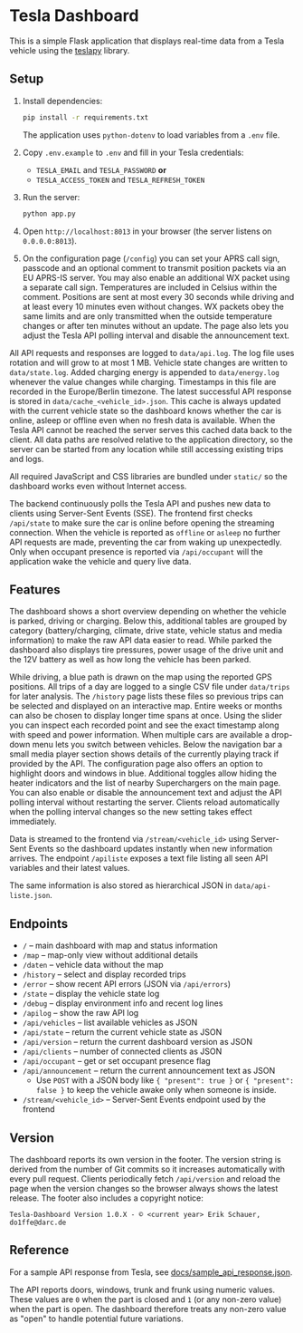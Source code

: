 # Tesla Dashboard

This is a simple Flask application that displays real-time data from a Tesla vehicle using the [teslapy](https://github.com/tdorssers/TeslaPy) library.

## Setup

1. Install dependencies:
    ```bash
    pip install -r requirements.txt
    ```
    The application uses `python-dotenv` to load variables from a `.env` file.

2. Copy `.env.example` to `.env` and fill in your Tesla credentials:
    - `TESLA_EMAIL` and `TESLA_PASSWORD` **or**
    - `TESLA_ACCESS_TOKEN` and `TESLA_REFRESH_TOKEN`

3. Run the server:
    ```bash
    python app.py
    ```

4. Open `http://localhost:8013` in your browser (the server listens on `0.0.0.0:8013`).
5. On the configuration page (`/config`) you can set your APRS call sign, passcode and an optional comment to transmit position packets via an EU APRS-IS server. You may also enable an additional WX packet using a separate call sign. Temperatures are included in Celsius within the comment. Positions are sent at most every 30 seconds while driving and at least every 10 minutes even without changes. WX packets obey the same limits and are only transmitted when the outside temperature changes or after ten minutes without an update. The page also lets you adjust the Tesla API polling interval and disable the announcement text.

All API requests and responses are logged to `data/api.log`. The log file uses rotation and will grow to at most 1&nbsp;MB.
Vehicle state changes are written to `data/state.log`.
Added charging energy is appended to `data/energy.log` whenever the value changes while charging. Timestamps in this file are recorded in the Europe/Berlin timezone.
The latest successful API response is stored in `data/cache_<vehicle_id>.json`.
This cache is always updated with the current vehicle state so the dashboard
knows whether the car is online, asleep or offline even when no fresh data is
available. When the Tesla API cannot be reached the server serves this cached
data back to the client.
All data paths are resolved relative to the application directory, so the server
can be started from any location while still accessing existing trips and logs.

All required JavaScript and CSS libraries are bundled under `static/` so the dashboard works even without Internet access.

The backend continuously polls the Tesla API and pushes new data to clients using Server-Sent Events (SSE).
The frontend first checks `/api/state` to make sure the car is online before
opening the streaming connection.  When the vehicle is reported as `offline` or
`asleep` no further API requests are made, preventing the car from waking up
unexpectedly.  Only when occupant presence is reported via `/api/occupant` will
the application wake the vehicle and query live data.

## Features

The dashboard shows a short overview depending on whether the vehicle is parked, driving or charging. Below this, additional tables are grouped by category (battery/charging, climate, drive state, vehicle status and media information) to make the raw API data easier to read. While parked the dashboard also displays tire pressures, power usage of the drive unit and the 12V battery as well as how long the vehicle has been parked.

While driving, a blue path is drawn on the map using the reported GPS positions. All trips of a day are logged to a single CSV file under `data/trips` for later analysis.
The `/history` page lists these files so previous trips can be selected and displayed on an interactive map.
Entire weeks or months can also be chosen to display longer time spans at once.
Using the slider you can inspect each recorded point and see the exact timestamp along with speed and power information.
When multiple cars are available a drop-down menu lets you switch between vehicles.
Below the navigation bar a small media player section shows details of the currently playing track if provided by the API.
The configuration page also offers an option to highlight doors and windows in blue.
Additional toggles allow hiding the heater indicators and the list of nearby Superchargers on the main page.
You can also enable or disable the announcement text and adjust the API polling interval without restarting the server.
Clients reload automatically when the polling interval changes so the new setting takes effect immediately.

Data is streamed to the frontend via `/stream/<vehicle_id>` using Server-Sent Events so the dashboard updates instantly when new information arrives.
The endpoint `/apiliste` exposes a text file listing all seen API variables and their latest values.

The same information is also stored as hierarchical JSON in `data/api-liste.json`.

## Endpoints

* `/` – main dashboard with map and status information
* `/map` – map-only view without additional details
* `/daten` – vehicle data without the map
* `/history` – select and display recorded trips
* `/error` – show recent API errors (JSON via `/api/errors`)
* `/state` – display the vehicle state log
* `/debug` – display environment info and recent log lines
* `/apilog` – show the raw API log
* `/api/vehicles` – list available vehicles as JSON
* `/api/state` – return the current vehicle state as JSON
* `/api/version` – return the current dashboard version as JSON
* `/api/clients` – number of connected clients as JSON
* `/api/occupant` – get or set occupant presence flag
* `/api/announcement` – return the current announcement text as JSON
    * Use `POST` with a JSON body like `{ "present": true }` or `{ "present": false }`
      to keep the vehicle awake only when someone is inside.
* `/stream/<vehicle_id>` – Server-Sent Events endpoint used by the frontend

## Version

The dashboard reports its own version in the footer. The version string is derived
from the number of Git commits so it increases automatically with every pull request.
Clients periodically fetch `/api/version` and reload the page when the version changes
so the browser always shows the latest release.
The footer also includes a copyright notice:
```
Tesla-Dashboard Version 1.0.X - © <current year> Erik Schauer, do1ffe@darc.de
```

## Reference

For a sample API response from Tesla, see [docs/sample_api_response.json](docs/sample_api_response.json).

The API reports doors, windows, trunk and frunk using numeric values. These
values are `0` when the part is closed and `1` (or any non-zero value) when the
part is open. The dashboard therefore treats any non-zero value as "open" to
handle potential future variations.
